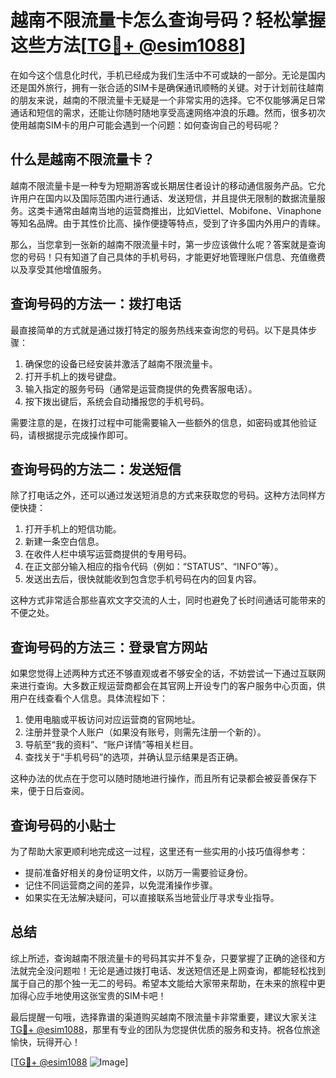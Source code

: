 # 越南不限流量卡怎么查询号码？轻松掌握这些方法[[TG💪+ @esim1088](https://t.me/s/esim1088)]

在如今这个信息化时代，手机已经成为我们生活中不可或缺的一部分。无论是国内还是国外旅行，拥有一张合适的SIM卡是确保通讯顺畅的关键。对于计划前往越南的朋友来说，越南的不限流量卡无疑是一个非常实用的选择。它不仅能够满足日常通话和短信的需求，还能让你随时随地享受高速网络冲浪的乐趣。然而，很多初次使用越南SIM卡的用户可能会遇到一个问题：如何查询自己的号码呢？

## 什么是越南不限流量卡？

越南不限流量卡是一种专为短期游客或长期居住者设计的移动通信服务产品。它允许用户在国内以及国际范围内进行通话、发送短信，并且提供无限制的数据流量服务。这类卡通常由越南当地的运营商推出，比如Viettel、Mobifone、Vinaphone等知名品牌。由于其性价比高、操作便捷等特点，受到了许多国内外用户的青睐。

那么，当您拿到一张新的越南不限流量卡时，第一步应该做什么呢？答案就是查询您的号码！只有知道了自己具体的手机号码，才能更好地管理账户信息、充值缴费以及享受其他增值服务。

## 查询号码的方法一：拨打电话

最直接简单的方式就是通过拨打特定的服务热线来查询您的号码。以下是具体步骤：

1. 确保您的设备已经安装并激活了越南不限流量卡。
2. 打开手机上的拨号键盘。
3. 输入指定的服务号码（通常是运营商提供的免费客服电话）。
4. 按下拨出键后，系统会自动播报您的手机号码。

需要注意的是，在拨打过程中可能需要输入一些额外的信息，如密码或其他验证码，请根据提示完成操作即可。

## 查询号码的方法二：发送短信

除了打电话之外，还可以通过发送短消息的方式来获取您的号码。这种方法同样方便快捷：

1. 打开手机上的短信功能。
2. 新建一条空白信息。
3. 在收件人栏中填写运营商提供的专用号码。
4. 在正文部分输入相应的指令代码（例如：“STATUS”、“INFO”等）。
5. 发送出去后，很快就能收到包含您手机号码在内的回复内容。

这种方式非常适合那些喜欢文字交流的人士，同时也避免了长时间通话可能带来的不便之处。

## 查询号码的方法三：登录官方网站

如果您觉得上述两种方式还不够直观或者不够安全的话，不妨尝试一下通过互联网来进行查询。大多数正规运营商都会在其官网上开设专门的客户服务中心页面，供用户在线查看个人信息。具体流程如下：

1. 使用电脑或平板访问对应运营商的官网地址。
2. 注册并登录个人账户（如果没有账号，则需先注册一个新的）。
3. 导航至“我的资料”、“账户详情”等相关栏目。
4. 查找关于“手机号码”的选项，并确认显示结果是否正确。

这种办法的优点在于您可以随时随地进行操作，而且所有记录都会被妥善保存下来，便于日后查阅。

## 查询号码的小贴士

为了帮助大家更顺利地完成这一过程，这里还有一些实用的小技巧值得参考：

- 提前准备好相关的身份证明文件，以防万一需要验证身份。
- 记住不同运营商之间的差异，以免混淆操作步骤。
- 如果实在无法解决疑问，可以直接联系当地营业厅寻求专业指导。

## 总结

综上所述，查询越南不限流量卡的号码其实并不复杂，只要掌握了正确的途径和方法就完全没问题啦！无论是通过拨打电话、发送短信还是上网查询，都能轻松找到属于自己的那个独一无二的号码。希望本文能给大家带来帮助，在未来的旅程中更加得心应手地使用这张宝贵的SIM卡吧！

最后提醒一句哦，选择靠谱的渠道购买越南不限流量卡非常重要，建议大家关注[TG💪+ @esim1088](https://t.me/s/esim1088)，那里有专业的团队为您提供优质的服务和支持。祝各位旅途愉快，玩得开心！

[[TG💪+ @esim1088](https://t.me/s/esim1088) ![Image](https://i.postimg.cc/4NQfJmqS/Snipaste-2025-05-13-00-14-12.png)]